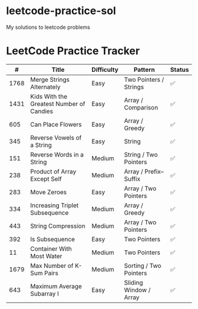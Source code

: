# leetcode-practice-sol
My solutions to leetcode problems


# LeetCode Practice Tracker

| #    | Title                         | Difficulty | Pattern                | Status |
|------|-------------------------------|------------|------------------------|--------|
| 1768 | Merge Strings Alternately     | Easy       | Two Pointers / Strings | ✅     |
| 1431 | Kids With the Greatest Number of Candies | Easy | Array / Comparison     | ✅     |
| 605  | Can Place Flowers              | Easy       | Array / Greedy         | ✅     |
| 345  | Reverse Vowels of a String | Easy | String | ✅ |
| 151  | Reverse Words in a String | Medium | String / Two Pointers | ✅ |
| 238  | Product of Array Except Self | Medium     | Array / Prefix–Suffix  | ✅     |
| 283  | Move Zeroes                  | Easy       | Array / Two Pointers   | ✅     |
| 334  | Increasing Triplet Subsequence | Medium     | Array / Greedy    | ✅     |
| 443  | String Compression  | Medium     | Array / Two Pointers  | ✅     |
| 392 | Is Subsequence  | Easy       | Two Pointers   | ✅     |
| 11 | Container With Most Water | Medium | Two Pointers | ✅ |
| 1679 | Max Number of K-Sum Pairs | Medium | Sorting / Two Pointers | ✅ | 
| 643  | Maximum Average Subarray I  | Easy       | Sliding Window / Array  | ✅     |
